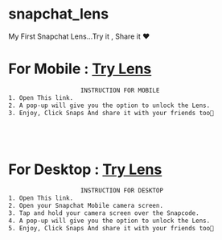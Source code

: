 # snapchat_lens

My First Snapchat Lens...Try it , Share it ❤️

# For Mobile : [Try Lens](https://www.snapchat.com/unlock/?type=SNAPCODE&uuid=da29fe55cb15411ba0d57c763a777b6c&metadata=01)
```sh
                    INSTRUCTION FOR MOBILE
1. Open This link.
2. A pop-up will give you the option to unlock the Lens.
3. Enjoy, Click Snaps And share it with your friends too🥰
```
<br><br>
# For Desktop : [Try Lens](https://www.snapchat.com/unlock/?type=SNAPCODE&uuid=da29fe55cb15411ba0d57c763a777b6c&metadata=01)
```sh
                    INSTRUCTION FOR DESKTOP
1. Open This link.
2. Open your Snapchat Mobile camera screen.
3. Tap and hold your camera screen over the Snapcode.
4. A pop-up will give you the option to unlock the Lens. 
5. Enjoy, Click Snaps And share it with your friends too🥰
```
